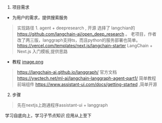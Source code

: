 1. 项目需求
 - 为用户的需求，提供搜索服务
 > 实现路径 1. agent + deepresearch , 开源 选择了 langchian的 https://github.com/langchain-ai/open_deep_research 。 老项目，作者改了两三版，langgraph支持ts，而且python的服务部署也简单。
 > https://vercel.com/templates/next.js/langchain-starter LangChain + Next.js 入门模板,提供思路
 - 教程
 [image.png](image.png)
 > https://langchain-ai.github.io/langgraph/ 官方文档 
 > https://ywctech.net/ml-ai/langchain-langgraph-agent-part1/ 简单教程
 > 前端组件 https://www.assistant-ui.com/docs/getting-started ,简单开源
2. 步骤
  > 先在nextjs上跑通程序assistant-ui + langgraph


学习自底向上，学习子节点知识
应用从上至下